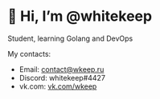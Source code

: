 # 👋 Hi, I’m @whitekeep

Student, learning Golang and DevOps

My contacts:
- Email: contact@wkeep.ru
- Discord: whitekeep#4427
- vk.com: [vk.com/wkeep](vk.com/wkeep)

